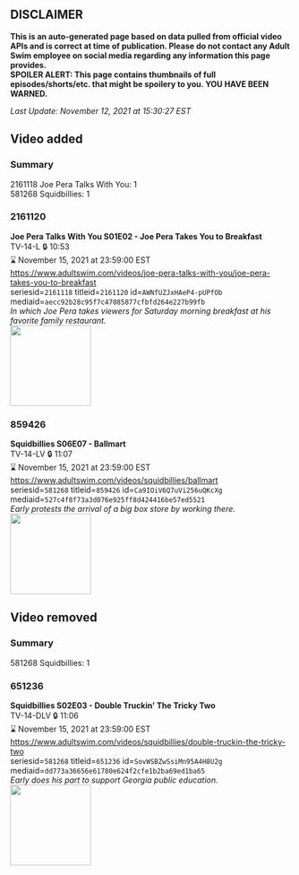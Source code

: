 ## DISCLAIMER
**This is an auto-generated page based on data pulled from official video APIs and is correct at time of publication. Please do not contact any Adult Swim employee on social media regarding any information this page provides.**  
**SPOILER ALERT: This page contains thumbnails of full episodes/shorts/etc. that might be spoilery to you. YOU HAVE BEEN WARNED.**  

_Last Update: November 12, 2021 at 15:30:27 EST_
## Video added
### Summary
2161118 Joe Pera Talks With You: 1  
581268 Squidbillies: 1  
### 2161120
**Joe Pera Talks With You S01E02 - Joe Pera Takes You to Breakfast**  
TV-14-L 🔒 10:53  
⌛ November 15, 2021 at 23:59:00 EST  
https://www.adultswim.com/videos/joe-pera-talks-with-you/joe-pera-takes-you-to-breakfast  
seriesid=`2161118` titleid=`2161120` id=`AWNfUZJxHAeP4-pUPfOb` mediaid=`aecc92b28c95f7c47085877cfbfd264e227b99fb`  
_In which Joe Pera takes viewers for Saturday morning breakfast at his favorite family restaurant._  
<a href="https://media.cdn.adultswim.com/uploads/20200305/thumbnails/2_20351634588-joeperatalks_102_air_cid-3FKWK.jpg"><img src="https://media.cdn.adultswim.com/uploads/20200305/thumbnails/2_20351634588-joeperatalks_102_air_cid-3FKWK.jpg" height="144px" /></a>
### 859426
**Squidbillies S06E07 - Ballmart**  
TV-14-LV 🔒 11:07  
⌛ November 15, 2021 at 23:59:00 EST  
https://www.adultswim.com/videos/squidbillies/ballmart  
seriesid=`581268` titleid=`859426` id=`Ca9IOiV6Q7uVi256uQKcXg` mediaid=`527c4f8f73a3d076e925ff8d424416be57ed5521`  
_Early protests the arrival of a big box store by working there._  
<a href="https://media.cdn.adultswim.com/uploads/20200413/thumbnails/2_204131324101-squidbillies_507_dup-20111018.jpg"><img src="https://media.cdn.adultswim.com/uploads/20200413/thumbnails/2_204131324101-squidbillies_507_dup-20111018.jpg" height="144px" /></a>
## Video removed
### Summary
581268 Squidbillies: 1  
### 651236
**Squidbillies S02E03 - Double Truckin' The Tricky Two**  
TV-14-DLV 🔒 11:06  
⌛ November 15, 2021 at 23:59:00 EST  
https://www.adultswim.com/videos/squidbillies/double-truckin-the-tricky-two  
seriesid=`581268` titleid=`651236` id=`SovWSBZwSsiMn95A4H8U2g` mediaid=`dd773a36656e61780e624f2cfe1b2ba69ed1ba65`  
_Early does his part to support Georgia public education._  
<a href="https://media.cdn.adultswim.com/uploads/20200413/thumbnails/2_204131113578-squidbillies_009.jpg"><img src="https://media.cdn.adultswim.com/uploads/20200413/thumbnails/2_204131113578-squidbillies_009.jpg" height="144px" /></a>
